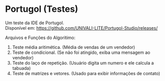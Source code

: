 # Portugol (Testes)
Um teste da IDE de Portugol.
<br>Disponível em: https://github.com/UNIVALI-LITE/Portugol-Studio/releases/

Arquivos e Funções do Algoritimo:
1. Teste média aritimética. (Média de vendas de um vendedor)
2. Teste de condicional. (Se não foi atingido, exiba uma mensagem ao vendedor)
3. Teste do laço de repetição. (Usuário digita um numero e ele calcula a tabuada)
4. Teste de matrizes e vetores. (Usado para exibir informações de contato)
